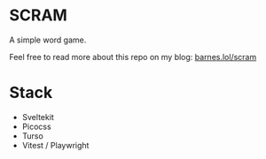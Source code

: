 # SCRAM

A simple word game.

Feel free to read more about this repo on my blog: [barnes.lol/scram](https://barnes.lol/scram)

# Stack
- Sveltekit
- Picocss
- Turso
- Vitest / Playwright